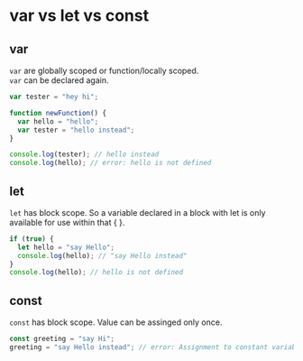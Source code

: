 # var vs let vs const

## var

`var` are globally scoped or function/locally scoped.  
`var` can be declared again.

```javascript
var tester = "hey hi";

function newFunction() {
  var hello = "hello";
  var tester = "hello instead";
}

console.log(tester); // hello instead
console.log(hello); // error: hello is not defined
```

## let

`let` has block scope. So a variable declared in a block with let is only available for use within that { }.

```javascript
if (true) {
  let hello = "say Hello";
  console.log(hello); // "say Hello instead"
}
console.log(hello); // hello is not defined
```

## const

`const` has block scope.
Value can be assinged only once.

```javascript
const greeting = "say Hi";
greeting = "say Hello instead"; // error: Assignment to constant variable.
```
